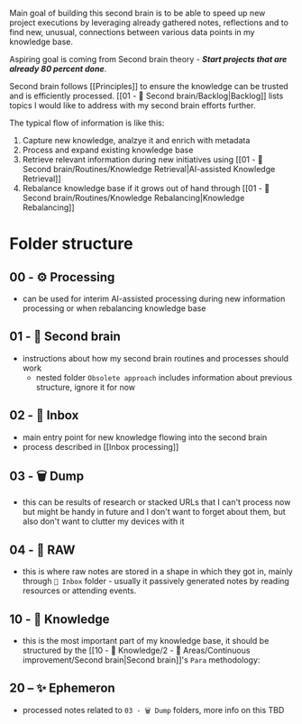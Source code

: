 Main goal of building this second brain is to be able to speed up new project executions by leveraging already gathered notes, reflections and to find new, unusual, connections between various data points in my knowledge base.

Aspiring goal is coming from Second brain theory - **_Start projects that are already 80 percent done_**.

Second brain follows [[Principles]] to ensure the knowledge can be trusted and is efficiently processed. [[01 - 🤖 Second brain/Backlog|Backlog]] lists topics I would like to address with my second brain efforts further.

The typical flow of information is like this:
1. Capture new knowledge, analzye it and enrich with metadata 
2. Process and expand existing knowledge base
3. Retrieve relevant information during new initiatives using [[01 - 🤖 Second brain/Routines/Knowledge Retrieval|AI-assisted Knowledge Retrieval]]
4. Rebalance knowledge base if it grows out of hand through [[01 - 🤖 Second brain/Routines/Knowledge Rebalancing|Knowledge Rebalancing]]

# Folder structure
## 00 - ⚙️ Processing
- can be used for interim AI-assisted processing during new information processing or when rebalancing knowledge base
## 01 - 🤖 Second brain
- instructions about how my second brain routines and processes should work
	- nested folder `Obsolete approach` includes information about previous structure, ignore it for now
## 02 - 📩 Inbox
- main entry point for new knowledge flowing into the second brain
- process described in [[Inbox processing]]
## 03 - 🗑️ Dump
- this can be results of research or stacked URLs that I can't process now but might be handy in future and I don't want to forget about them, but also don't want to clutter my devices with it
## 04 - 💽 RAW
- this is where raw notes are stored in a shape in which they got in, mainly through `📩 Inbox` folder - usually it passively generated notes by reading resources or attending events.
## 10 - 🧠 Knowledge
- this is the most important part of my knowledge base, it should be structured by the [[10 - 🧠 Knowledge/2 - 🌱 Areas/Continuous improvement/Second brain|Second brain]]'s `Para` methodology:
## 20 – ✨ Ephemeron
- processed notes related to `03 - 🗑️ Dump` folders, more info on this TBD